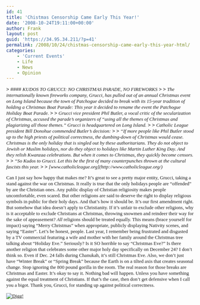 ```yaml
---
id: 41
title: 'Chistmas Censorship Came Early This Year!'
date: '2008-10-24T19:11:00+00:00'
author: Frank
layout: post
guid: 'https://34.95.34.211/?p=41'
permalink: /2008/10/24/chistmas-censorship-came-early-this-year-html/
categories:
    - 'Current Events'
    - Life
    - News
    - Opinion
---
```


<div src="v5"><div><span class="Apple-style-span" style="border-collapse: collapse;   -webkit-border-horizontal-spacing: 8px; -webkit-border-vertical-spacing: 8px; font-family:arial;font-size:13px;">
> #### <span class="Apple-style-span" style="font-style: italic;"><span class="Apple-style-span" style="font-family:georgia;"><span class="Apple-style-span" style="font-size: small;">KUDOS TO GRUCCI: NO CHRISTMAS PARADE, NO FIREWORKS</span></span></span>
> 
> <span class="Apple-style-span" style="font-style: italic;"><span class="Apple-style-span" style="font-family:georgia;"><span class="Apple-style-span" style="font-size: small;"> The internationally known fireworks company, Grucci, has pulled out of an annual Christmas event on Long Island because the town of Patchogue decided to break with its 15-year tradition of holding a Christmas Boat Parade: This year it decided to rename the event the Patchogue Holiday Boat Parade.</span></span></span>
> 
> <span class="Apple-style-span" style="font-style: italic;"><span class="Apple-style-span" style="font-family:georgia;"><span class="Apple-style-span" style="font-size: small;"> Grucci vice president Phil Butler, a vocal critic of the secularization of Christmas, accused the parade’s organizers of “using all the themes of Christmas and plagiarizing all those themes.” Grucci is headquartered on Long Island.</span></span></span>
> 
> <span class="Apple-style-span" style="font-style: italic;"><span class="Apple-style-span" style="font-family:georgia;"><span class="Apple-style-span" style="font-size: small;"> Catholic League president Bill Donohue commended Butler’s decision:</span></span></span>
> 
> <span class="Apple-style-span" style="font-style: italic;"><span class="Apple-style-span" style="font-family:georgia;"><span class="Apple-style-span" style="font-size: small;"> “If more people like Phil Butler stood up to the high priests of political correctness, the dumbing-down of Christmas would cease. Christmas is the only holiday that is singled out by these authoritarians. They do not object to Jewish or Muslim holidays, nor do they object to holidays like Martin Luther King Day. And they relish Kwanzaa celebrations. But when it comes to Christmas, they quickly become censors.</span></span></span>
> 
> <span class="Apple-style-span" style="font-style: italic;"><span class="Apple-style-span" style="font-family:georgia;"><span class="Apple-style-span" style="font-size: small;"> “So Kudos to Grucci. Let this be the first of many counterpunches thrown at the cultural fascists this year.</span></span></span>
> 
> <span class="Apple-style-span" style="font-style: italic;"><span class="Apple-style-span" style="font-family:georgia;">[<span class="Apple-style-span" style="font-size: small;">www.catholicleague.org</span>](http://www.catholicleague.org/)</span></span>

<span class="Apple-style-span" style="font-family:georgia;"><span class="Apple-style-span" style="font-size: small;">[](http://www.catholicleague.com/)</span></span>

<span class="Apple-style-span" style="font-family:georgia;"><span class="Apple-style-span" style="font-size: small;">Can I just say how happy that makes me? It’s great to see a pretty major entity, Grucci, taking a stand against the war on Christmas. It really is true that the only holidays people are “offended” by are the Christian ones. Any public display of Christian religiosity makes people uncomfortable, even scared. But other religions are said to deserve the right to display religious symbols in public for their holy days. And that’s how it should be. It’s our first amendment right. But somehow that idea doesn’t apply to Christianity. If it’s unfair to exclude other religions, why is it acceptable to exclude Christians at Christmas, throwing snowmen and reindeer their way for the sake of appeasement? </span></span><span class="Apple-style-span" style="font-style: italic;"><span class="Apple-style-span" style="font-family:georgia;"><span class="Apple-style-span" style="font-size: small;">All</span></span></span><span class="Apple-style-span" style="font-family:georgia;"><span class="Apple-style-span" style="font-size: small;"> religions should be treated equally. This means (brace yourself for impact) saying “Merry Christmas” when appropriate, publicly displaying Nativity scenes, and saying “Easter”. Let’s be honest, people. Last year, I remember being frustrated and disgusted by a TV commercial featuring a wife and mother with her family around the Christmas tree talking about “Holiday Eve.” Seriously? Is it SO horrible to say “Christmas Eve?” Is there another religion that celebrates some other major holy day specifically on December 24? I don’t think so. Even if Dec. 24 falls during Chanukah, it’s still Christmas Eve. Also, we don’t just have “Winter Break” or “Spring Break” because the Earth is on a tilted axis that creates seasonal change. Stop ignoring the 800 pound gorilla in the room. The real reason for those breaks are Christmas and Easter. It’s okay to say it. Nothing bad will happen. Unless you have something against the equal treatment of Christians. If that’s the case, then don’t get defensive when I call you a bigot. Thank you, Grucci, for standing up against political correctness.</span></span><span class="Apple-style-span" style="font-family:georgia;"><span class="Apple-style-span" style="font-size: small;">  
</span></span>

<span class="Apple-style-span" style="border-collapse: separate;   -webkit-border-horizontal-spacing: 0px; -webkit-border-vertical-spacing: 0px; ">[<span class="Apple-style-span" style="font-family:georgia;"><span class="Apple-style-span" style="font-size: small;">![Digg!](http://digg.com/img/badges/100x20-digg-button.gif)</span></span>](http://digg.com/)</span>

</span></div></div>